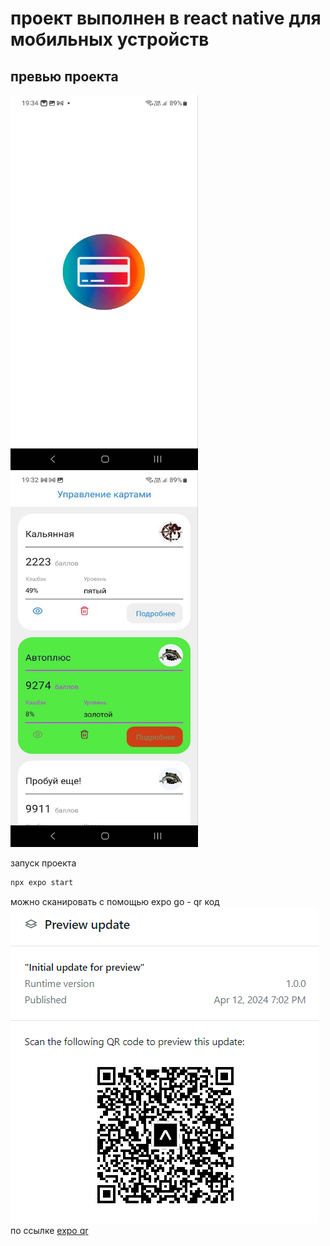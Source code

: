 # проект выполнен в react native для мобильных устройств
## превью проекта
<img src="./example/photo_2024-04-12_19-34-18.jpg" alt="стартовый экран" style="height: 600px; width:300px;"/>
<img src="./example/photo_2024-04-12_19-33-11.jpg" alt="основной экран" style="height: 600px; width:300px;"/>

запуск проекта
```sh
npx expo start
```
можно сканировать с помощью expo go - qr код 
![qr код](./example/qr%20expo.png "qr код")
по ссылке [expo qr](https://expo.dev/preview/update?message=Initial%20update%20for%20preview&updateRuntimeVersion=1.0.0&createdAt=2024-04-12T12%3A02%3A11.660Z&slug=exp&projectId=ba894ef3-a368-499f-83aa-05948ed177b6&group=d04d7dbf-ed2e-45aa-a8b1-ad4b8c15615e)
